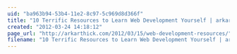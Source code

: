 ```yaml
---
uid: "ba963b94-53b4-11e2-8c97-5c969d8d366f"
title: "10 Terrific Resources to Learn Web Development Yourself | arkarthick.com"
created: "2012-03-24 14:18:12"
page_url: "http://arkarthick.com/2012/03/15/web-development-resources/"
filename: "10 Terrific Resources to Learn Web Development Yourself | arkarthick.com.html"
---
```

